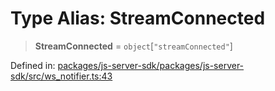 # Type Alias: StreamConnected

> **StreamConnected** = `object`\[`"streamConnected"`\]

Defined in: [packages/js-server-sdk/packages/js-server-sdk/src/ws\_notifier.ts:43](https://github.com/fishjam-cloud/js-server-sdk/blob/e133f8a6825619e67537d43e8483134d23c7dce1/packages/js-server-sdk/src/ws_notifier.ts#L43)
